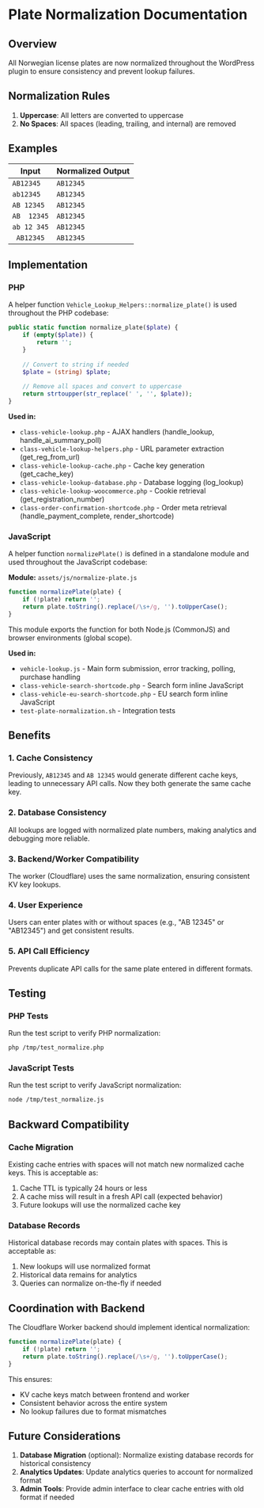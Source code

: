 # Plate Normalization Documentation

## Overview
All Norwegian license plates are now normalized throughout the WordPress plugin to ensure consistency and prevent lookup failures.

## Normalization Rules
1. **Uppercase**: All letters are converted to uppercase
2. **No Spaces**: All spaces (leading, trailing, and internal) are removed

## Examples
| Input | Normalized Output |
|-------|------------------|
| `AB12345` | `AB12345` |
| `ab12345` | `AB12345` |
| `AB 12345` | `AB12345` |
| `AB  12345` | `AB12345` |
| `ab 12 345` | `AB12345` |
| `  AB12345  ` | `AB12345` |

## Implementation

### PHP
A helper function `Vehicle_Lookup_Helpers::normalize_plate()` is used throughout the PHP codebase:

```php
public static function normalize_plate($plate) {
    if (empty($plate)) {
        return '';
    }
    
    // Convert to string if needed
    $plate = (string) $plate;
    
    // Remove all spaces and convert to uppercase
    return strtoupper(str_replace(' ', '', $plate));
}
```

**Used in:**
- `class-vehicle-lookup.php` - AJAX handlers (handle_lookup, handle_ai_summary_poll)
- `class-vehicle-lookup-helpers.php` - URL parameter extraction (get_reg_from_url)
- `class-vehicle-lookup-cache.php` - Cache key generation (get_cache_key)
- `class-vehicle-lookup-database.php` - Database logging (log_lookup)
- `class-vehicle-lookup-woocommerce.php` - Cookie retrieval (get_registration_number)
- `class-order-confirmation-shortcode.php` - Order meta retrieval (handle_payment_complete, render_shortcode)

### JavaScript
A helper function `normalizePlate()` is defined in a standalone module and used throughout the JavaScript codebase:

**Module:** `assets/js/normalize-plate.js`

```javascript
function normalizePlate(plate) {
    if (!plate) return '';
    return plate.toString().replace(/\s+/g, '').toUpperCase();
}
```

This module exports the function for both Node.js (CommonJS) and browser environments (global scope).

**Used in:**
- `vehicle-lookup.js` - Main form submission, error tracking, polling, purchase handling
- `class-vehicle-search-shortcode.php` - Search form inline JavaScript
- `class-vehicle-eu-search-shortcode.php` - EU search form inline JavaScript
- `test-plate-normalization.sh` - Integration tests

## Benefits

### 1. Cache Consistency
Previously, `AB12345` and `AB 12345` would generate different cache keys, leading to unnecessary API calls. Now they both generate the same cache key.

### 2. Database Consistency
All lookups are logged with normalized plate numbers, making analytics and debugging more reliable.

### 3. Backend/Worker Compatibility
The worker (Cloudflare) uses the same normalization, ensuring consistent KV key lookups.

### 4. User Experience
Users can enter plates with or without spaces (e.g., "AB 12345" or "AB12345") and get consistent results.

### 5. API Call Efficiency
Prevents duplicate API calls for the same plate entered in different formats.

## Testing

### PHP Tests
Run the test script to verify PHP normalization:
```bash
php /tmp/test_normalize.php
```

### JavaScript Tests
Run the test script to verify JavaScript normalization:
```bash
node /tmp/test_normalize.js
```

## Backward Compatibility

### Cache Migration
Existing cache entries with spaces will not match new normalized cache keys. This is acceptable as:
1. Cache TTL is typically 24 hours or less
2. A cache miss will result in a fresh API call (expected behavior)
3. Future lookups will use the normalized cache key

### Database Records
Historical database records may contain plates with spaces. This is acceptable as:
1. New lookups will use normalized format
2. Historical data remains for analytics
3. Queries can normalize on-the-fly if needed

## Coordination with Backend

The Cloudflare Worker backend should implement identical normalization:
```javascript
function normalizePlate(plate) {
    if (!plate) return '';
    return plate.toString().replace(/\s+/g, '').toUpperCase();
}
```

This ensures:
- KV cache keys match between frontend and worker
- Consistent behavior across the entire system
- No lookup failures due to format mismatches

## Future Considerations

1. **Database Migration** (optional): Normalize existing database records for historical consistency
2. **Analytics Updates**: Update analytics queries to account for normalized format
3. **Admin Tools**: Provide admin interface to clear cache entries with old format if needed
